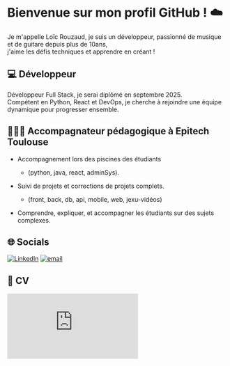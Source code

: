 # Bienvenue sur mon profil GitHub ! ☁️

Je m'appelle Loïc Rouzaud, je suis un développeur, passionné de musique et de guitare depuis plus de 10ans, \
j'aime les défis techniques et apprendre en créant !

## 💻 **Développeur**

Développeur Full Stack, je serai diplômé en septembre 2025. \
Compétent en Python, React et DevOps, je cherche à rejoindre une équipe \
dynamique pour progresser ensemble.

## 👨🏻‍🏫 **Accompagnateur pédagogique à Epitech Toulouse**

+ Accompagnement lors des piscines des étudiants
  - (python, java, react, adminSys).


+ Suivi de projets et corrections de projets complets.
  - (front, back, db, api, mobile, web, jexu-vidéos)


+ Comprendre, expliquer, et accompagner les étudiants sur des
sujets complexes.

## 🌐 Socials
[![LinkedIn](https://img.shields.io/badge/LinkedIn-%230077B5.svg?logo=linkedin&logoColor=white)](https://www.linkedin.com/in/loic-rouzaud-614b02202/) [![email](https://img.shields.io/badge/Email-D14836?logo=gmail&logoColor=white)](mailto:loic.rouzaud@epitech.eu)

## 📄 **CV**

![CV-Loïc-Rouzaud](https://github.com/loic-rouzaud/loic-rouzaud/blob/main/pdf/Lo%C3%AFc-Rouzaud-cv.pdf)
